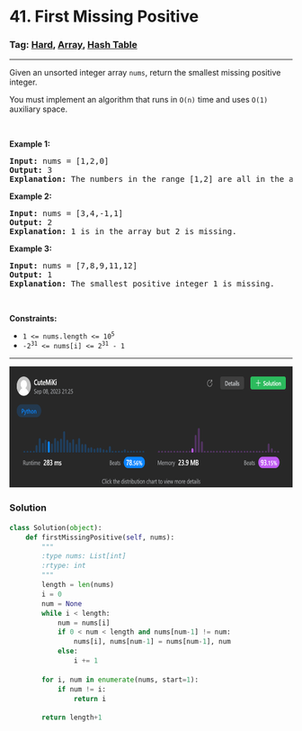 # 41. First Missing Positive
### Tag: [Hard](https://github.com/TheOnlyMiki/LeetCode-For-Fun/tree/main#hard-level), [Array](https://github.com/TheOnlyMiki/LeetCode-For-Fun/tree/main#array), [Hash Table](https://github.com/TheOnlyMiki/LeetCode-For-Fun/tree/main#hash-table)
---
<div class="px-5 pt-4"><div class="flex"></div><div class="xFUwe" data-track-load="description_content"><p>Given an unsorted integer array <code>nums</code>, return the smallest missing positive integer.</p>

<p>You must implement an algorithm that runs in <code>O(n)</code> time and uses <code>O(1)</code> auxiliary space.</p>

<p>&nbsp;</p>
<p><strong class="example">Example 1:</strong></p>

<pre><strong>Input:</strong> nums = [1,2,0]
<strong>Output:</strong> 3
<strong>Explanation:</strong> The numbers in the range [1,2] are all in the array.
</pre>

<p><strong class="example">Example 2:</strong></p>

<pre><strong>Input:</strong> nums = [3,4,-1,1]
<strong>Output:</strong> 2
<strong>Explanation:</strong> 1 is in the array but 2 is missing.
</pre>

<p><strong class="example">Example 3:</strong></p>

<pre><strong>Input:</strong> nums = [7,8,9,11,12]
<strong>Output:</strong> 1
<strong>Explanation:</strong> The smallest positive integer 1 is missing.
</pre>

<p>&nbsp;</p>
<p><strong>Constraints:</strong></p>

<ul>
	<li><code>1 &lt;= nums.length &lt;= 10<sup>5</sup></code></li>
	<li><code>-2<sup>31</sup> &lt;= nums[i] &lt;= 2<sup>31</sup> - 1</code></li>
</ul>
</div></div>

---
<img src="Submit.png" width="700" height="215" />

### Solution

```python
class Solution(object):
    def firstMissingPositive(self, nums):
        """
        :type nums: List[int]
        :rtype: int
        """
        length = len(nums)
        i = 0
        num = None
        while i < length:
            num = nums[i]
            if 0 < num < length and nums[num-1] != num:
                nums[i], nums[num-1] = nums[num-1], num
            else:
                i += 1

        for i, num in enumerate(nums, start=1):
            if num != i:
                return i

        return length+1
```
